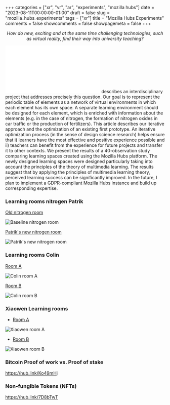+++
categories = ["xr", "vr", "ar", "experiments", "mozilla hubs"]
date = "2023-08-11T00:00:00-01:00"
draft = false
slug = "mozilla_hubs_experiments"
tags = ["xr"]
title = "Mozilla Hubs Experiments"
comments = false
showcomments = false
showpagemeta = false
+++

<p style="text-align: center;">
<em>
How do new, exciting and at the same time challenging technologies, such as virtual reality, find their way into university teaching? 
</em>
</p>

![One of my articles](2023_vr_ar_learning_workshop.pdf) describes an interdisciplinary project that addresses precisely this question. 
Our goal is to represent the periodic table of elements as a network of virtual environments in which each element has its own space.
A separate learning environment should be designed for each element, which is enriched with information about the elements (e.g. in the case of nitrogen, the formation of nitrogen oxides in car traffic or the production of fertilizers).
This article describes our iterative approach and the optimization of an existing first prototype.
An iterative optimization process (in the sense of design science research) helps ensure that i) learners have the most effective and positive experience possible and ii) teachers can benefit from the experience for future projects and transfer it to other contexts.
We present the results of a 40-observation study comparing learning spaces created using the Mozilla Hubs platform.
The newly designed learning spaces were designed particularly taking into account the principles of the theory of multimedia learning.
The results suggest that by applying the principles of multimedia learning theory, perceived learning success can be significantly improved.
In the future, I plan to implement a GDPR-compliant Mozilla Hubs instance and build up corresponding expertise.

### Learning rooms nitrogen Patrik
<a href="https://hub.link/9Myzjfg" target="_blank">Old nitrogen room</a>

![Baseline nitrogen room](https://tobias-weiss.org/nitrogene-room-baseline-qr.gif)

<a href="https://hub.link/oFFZDYW" target="_blank">Patrik's new nitrogen room</a>

![Patrik's new nitrogen room](https://tobias-weiss.org/nitrogene-room-patrik-qr.gif)

<!--
<a href="https://experimente.wirtschaft.uni-giessen.de/survey/index.php/381119?lang=en" target="_blank">Patrik Fragebogen</a>

![Survey Nitrogene](https://tobias-weiss.org/nitrogene-survey-qr.gif)
-->

### Learning rooms Colin
<a href="https://hubs.mozilla.com/scenes/ehrT2Bz" target="_blank">Room A</a>

![Colin room A](img/colin-room-a-qr.gif)

<a href="https://hubs.mozilla.com/scenes/yBeQVrf" target="_blank">Room B</a>

![Colin room B](img/colin-room-a-qr.gif)

<!-- 
<a href="https://experimente.wirtschaft.uni-giessen.de/survey/index.php/178354?lang=en" target="_blank">Colin Fragebogen</a>

![Colin Fragebogen QR](img/colin-survey-qr.gif)
-->

###  Xiaowen Learning rooms
* <a href="https://hubs.mozilla.com/scenes/jYwNq9M" target="_blank">Room A</a>

![Xiaowen room A](img/xiaowen-room-a-qr.gif)

* <a href="https://hubs.mozilla.com/scenes/4DcdxGC" target="_blank">Room B</a>

![Xiaowen room B](img/xiaowen-room-b-qr.gif)

<!--
* <a href="https://experimente.wirtschaft.uni-giessen.de/survey/index.php/769942?lang=en" target="_blank">Xiaowen Fragebogen</a>

![Xiaowen Fragebogen QR](img/xiaowen-survey-qr.gif)
-->

### Bitcoin Proof of work vs. Proof of stake
https://hub.link/Ko49mHj

### Non-fungible Tokens (NFTs)
https://hub.link/7D8bTwT